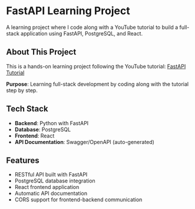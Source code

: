 # FastAPI Learning Project

A learning project where I code along with a YouTube tutorial to build a full-stack application using FastAPI, PostgreSQL, and React.

## About This Project

This is a hands-on learning project following the YouTube tutorial: [FastAPI Tutorial](https://www.youtube.com/watch?v=0sOvCWFmrtA)

**Purpose**: Learning full-stack development by coding along with the tutorial step by step.

## Tech Stack

- **Backend**: Python with FastAPI
- **Database**: PostgreSQL
- **Frontend**: React
- **API Documentation**: Swagger/OpenAPI (auto-generated)

## Features

- RESTful API built with FastAPI
- PostgreSQL database integration
- React frontend application
- Automatic API documentation
- CORS support for frontend-backend communication 